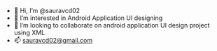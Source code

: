 - 👋 Hi, I’m @sauravcd02
- 👀 I’m interested in Android Application UI designing
- 💞️ I’m looking to collaborate on android application UI design project using XML
- 📫 sauravcd02@gmail.com
